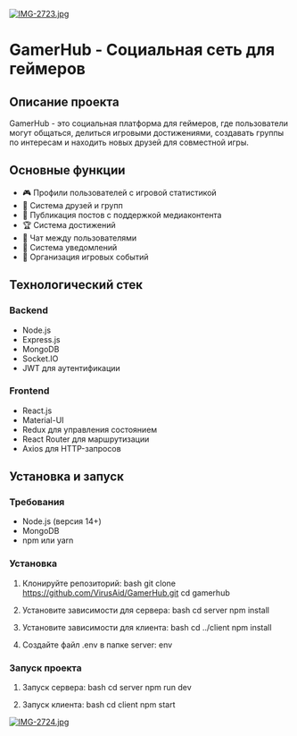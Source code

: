 
[![IMG-2723.jpg](https://i.postimg.cc/FzqK7Dv1/IMG-2723.jpg)](https://postimg.cc/64rKPVyN)




# GamerHub - Социальная сеть для геймеров

## Описание проекта
GamerHub - это социальная платформа для геймеров, где пользователи могут общаться, делиться игровыми достижениями, создавать группы по интересам и находить новых друзей для совместной игры.

## Основные функции
- 🎮 Профили пользователей с игровой статистикой
- 👥 Система друзей и групп
- 📝 Публикация постов с поддержкой медиаконтента
- 🏆 Система достижений
- 💬 Чат между пользователями
- 🔔 Система уведомлений
- 📅 Организация игровых событий

## Технологический стек
### Backend
- Node.js
- Express.js
- MongoDB
- Socket.IO
- JWT для аутентификации

### Frontend
- React.js
- Material-UI
- Redux для управления состоянием
- React Router для маршрутизации
- Axios для HTTP-запросов

## Установка и запуск

### Требования
- Node.js (версия 14+)
- MongoDB
- npm или yarn

### Установка

1. Клонируйте репозиторий:
bash
git clone https://github.com/VirusAid/GamerHub.git
cd gamerhub
2. Установите зависимости для сервера:
bash
cd server
npm install

3. Установите зависимости для клиента:
bash
cd ../client
npm install

4. Создайте файл .env в папке server:
env

### Запуск проекта

1. Запуск сервера:
bash
cd server
npm run dev

2. Запуск клиента:
bash
cd client
npm start


[![IMG-2724.jpg](https://i.postimg.cc/bvJLSwz2/IMG-2724.jpg)](https://postimg.cc/v4J5pMxQ)
